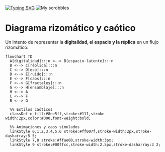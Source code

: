 [![Typing SVG](https://readme-typing-svg.demolab.com?font=Handjet&size=50&pause=1000&color=7D10D2&background=FFFFFF00&center=true&vCenter=true&repeat=false&random=true&width=435&lines=%C2%BFQu%C3%A9+estoy+escuchando%3F)](https://git.io/typing-svg)
![My scrobbles](https://lastfm-recently-played.vercel.app/api?user=ChrisRomm&width=500&header_style=compact_stats_only&show_user=footer&footer_style=normal&border_radius=15&bg_color=121418)

# Diagrama rizomático y caótico

Un intento de representar la **digitalidad, el espacio y la réplica** en un flujo rizomático:

```mermaid
flowchart TD
  A[digitalidad]:::n <--> B[espacio-latente]:::n
  B <--> C[réplica]:::n
  C <--> D[eco]:::n
  D <--> E[ruido]:::n
  E <--> F[caos]:::n
  F <--> G[fractales]:::n
  G <--> H[ensamblaje]:::n
  H <--> A
  C <--> F
  B <--> G

  %% Estilos caóticos
  classDef n fill:#8ee5ff,stroke:#111,stroke-width:2px,color:#000,font-weight:bold;

  %% Animaciones y caos simulados
  linkStyle 0,1,2,3,4,5,6 stroke:#ff007f,stroke-width:2px,stroke-dasharray:5 5;
  linkStyle 7,8 stroke:#ffae00,stroke-width:3px;
  linkStyle 9 stroke:#00ffcc,stroke-width:2.5px,stroke-dasharray:3 2;
